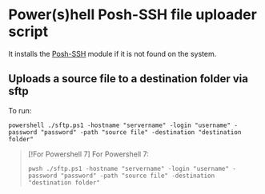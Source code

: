 # Power(s)hell Posh-SSH file uploader script

It installs the [Posh-SSH](https://github.com/darkoperator/Posh-SSH) module if it is not found on the system.

## Uploads a source file to a destination folder via sftp

To run:

```
powershell ./sftp.ps1 -hostname "servername" -login "username" -password "password" -path "source file" -destination "destination folder"
```

> [!For Powershell 7]
> For Powershell 7:
> ```
> pwsh ./sftp.ps1 -hostname "servername" -login "username" -password "password" -path "source file" -destination "destination folder"
> ```